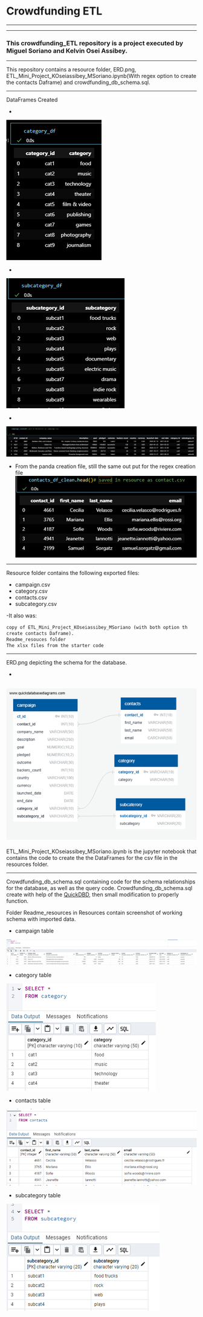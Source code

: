 # Crowdfunding ETL
---
---

### This crowdfunding_ETL repository is a project executed by Miguel Soriano and Kelvin Osei Assibey.
---

This repository contains a resource folder, ERD.png, ETL_Mini_Project_KOseiassibey_MSoriano.ipynb(With regex option to create the contacts Daframe) and crowdfunding_db_schema.sql.

---

DataFrames Created


-
![category_df](Resources/Readme_resources/category_df.png) 


-
![subcategory_df](Resources/Readme_resources/subcategory_df.png)

-
![campaign_df](Resources/Readme_resources/campaign_df.png)

- From the panda creation file, still the same out put for the regex creation file
![contacts_df](Resources/Readme_resources/contacts_df.png)


---

Resource folder contains the following exported files:

- campaign.csv
- category.csv
- contacts.csv
- subcategory.csv

-It also was:

    copy of ETL_Mini_Project_KOseiassibey_MSoriano (with both option th create contacts Daframe).
    Readme_resouces folder
    The xlsx files from the starter code


---

ERD.png depicting the schema for the database.

*

![ERD](ERD.png)
---

ETL_Mini_Project_KOseiassibey_MSoriano.ipynb is the jupyter notebook that contains the code to create the the DataFrames for the csv file in the resources folder.

-----
Crowdfunding_db_schema.sql containing code for the schema relationships for the database, as well as the query code. Crowdfunding_db_schema.sql create with help of the [QuickDBD](quickdatabasediagrams.com), then small modification to properly function.

Folder Readme_resources in Resources contain screenshot of working schema with imported data.

* campaign table

![campaign table](Resources/Readme_resources/campaign_table.png)

* category table

![category table](Resources/Readme_resources/category_table.png)

* contacts table

![contacts table](Resources/Readme_resources/contacts_table.png)

* subcategory table

![subcategory table](Resources/Readme_resources/subcategory_table.png)
